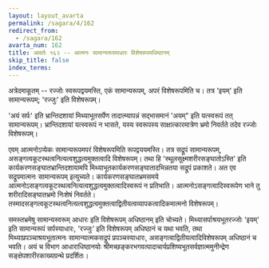 ```yaml
---
layout: layout_avarta
permalink: /sagara/4/162
redirect_from:
  - /sagara/162
avarta_num: 162
title: आवर्तः १६२ -- आत्मनः सामान्यरूपमाधारः विशेषरूपमधिष्ठानम्
skip_title: false
index_terms: 
---
```


अत्रेदमाकूतम् -- रज्जोः स्वरूपद्वयमस्ति, एकं सामान्यरूपम्, अपरं विशेषरूपमिति च। तत्र 'इयम्' इति सामान्यरूपम्; 'रज्जुः' इति विशेषरूपम्।

'अयं सर्पः' इति भ्रान्तिदशायां मिथ्याभूतसर्पेण तादात्म्यापन्नं सद्भासमानं
'अयम्" इति यत्स्वरूपं तत् सामान्यरूपम्। भ्रान्तिदशायां यत्स्वरूपं न
भासते, यस्य स्वरूपस्य साक्षात्कारमात्रेण भ्रमो निवर्तते तदेव रज्जोः विशेषरूपम्।

एवम् आत्मनोऽप्येकः सामान्यरूपमपरं विशेषरूपमिति रूपद्वययमस्ति। तत्र सद्रूपं सामान्यरूपम्, असङ्गत्वकूटस्थत्वनित्यत्वशुद्धत्वमुक्तत्वादि
विशेषरूपम्। तथा हि 'स्थूलसूक्ष्मशरीरसङ्घातोऽस्ति' इति कार्यकरणसङ्घातभ्रान्तिदशायामपि मिथ्याभूतकार्यकरणसङ्घातादभिन्नतया सद्रूपं प्रकाशते।
अत एव सद्रूपमात्मनः सामान्यरूपम् इत्युच्यते। कार्यकरणसङ्घातभ्रमसमये
आत्मनोऽसङ्गत्वकूटस्थत्वनित्यत्वशुद्धत्वमुक्तत्वादिस्वरूपं न प्रतिभाति। आत्मनोऽसङ्गत्वादिस्वरूपेण भाने तु शरीरादिसङ्घातभ्रमो निःशेषं निवर्तते।
तस्मादसङ्गत्वकूटस्थत्वनित्यत्वशुद्धत्वमुक्तत्वाद्वितीयत्वव्यापकत्वादिकमात्मनो विशेषरूपम्।

समस्तभ्रमेषु सामान्यस्वरूम् आधारः इति विशेषरूपम् अधिष्ठानम् इति
चोच्यते। मिथ्यासर्पाश्रयभूतरज्जोः 'इयम्' इति सामान्यरूपं सर्पस्याधारः,
'रज्जुः’ इति विशेषरूपम् अधिष्ठानं च यथा भवति, तथा मिथ्याप्रपञ्चाश्रयभूतात्मनः सामान्यात्मकसद्रूपं प्रपञ्चस्याधारः, असङ्गत्वाद्वितीयत्वादिविशेषरूपम् अधिष्ठानं च भवति। अयं च विभाग आधाराधिष्ठानयोः श्रीमच्छङ्करभगवत्पादाचार्यप्रशिष्यभूतसर्वज्ञात्ममुनीन्द्रेण सङ्क्षेपशारीरकाख्यग्रन्थे प्रदर्शितः।

